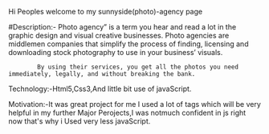 Hi Peoples
welcome to my sunnyside(photo)-agency page

#Description:-
Photo agency” is a term you hear and read a lot in the graphic design and visual creative businesses.
Photo agencies are middlemen companies that simplify the process of finding, licensing and downloading stock photography to use in your business’ visuals.

            By using their services, you get all the photos you need immediately, legally, and without breaking the bank.

Technology:-Html5,Css3,And little bit use of javaScript.

Motivation:-It was great project for me I used a lot of tags which will be very helpful in my further Major Perojects,I was notmuch confident in js right now that's why i Used very less javaScript.
